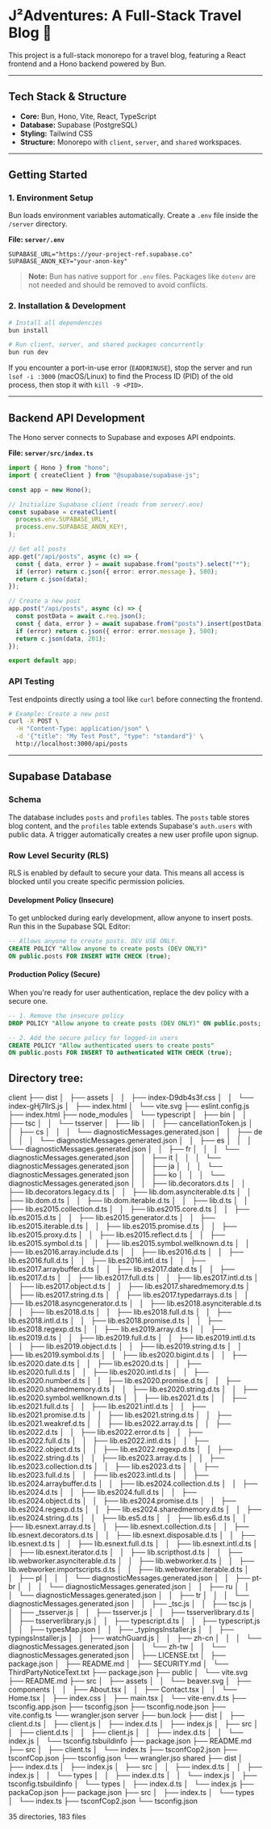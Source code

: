 # **J²Adventures: A Full-Stack Travel Blog** 🦫

This project is a full-stack monorepo for a travel blog, featuring a React frontend and a Hono backend powered by Bun.

-----

## **Tech Stack & Structure**

  * **Core:** Bun, Hono, Vite, React, TypeScript
  * **Database:** Supabase (PostgreSQL)
  * **Styling:** Tailwind CSS
  * **Structure:** Monorepo with `client`, `server`, and `shared` workspaces.

-----

## **Getting Started**

### **1. Environment Setup**

Bun loads environment variables automatically. Create a `.env` file inside the `/server` directory.

**File: `server/.env`**

```env
SUPABASE_URL="https://your-project-ref.supabase.co"
SUPABASE_ANON_KEY="your-anon-key"
```

> **Note:** Bun has native support for `.env` files. Packages like `dotenv` are not needed and should be removed to avoid conflicts.

### **2. Installation & Development**

```bash
# Install all dependencies
bun install

# Run client, server, and shared packages concurrently
bun run dev
```

If you encounter a port-in-use error (`EADDRINUSE`), stop the server and run `lsof -i :3000` (macOS/Linux) to find the Process ID (PID) of the old process, then stop it with `kill -9 <PID>`.

-----

## **Backend API Development**

The Hono server connects to Supabase and exposes API endpoints.

**File: `server/src/index.ts`**

```typescript
import { Hono } from "hono";
import { createClient } from "@supabase/supabase-js";

const app = new Hono();

// Initialize Supabase client (reads from server/.env)
const supabase = createClient(
  process.env.SUPABASE_URL!,
  process.env.SUPABASE_ANON_KEY!,
);

// Get all posts
app.get("/api/posts", async (c) => {
  const { data, error } = await supabase.from("posts").select("*");
  if (error) return c.json({ error: error.message }, 500);
  return c.json(data);
});

// Create a new post
app.post("/api/posts", async (c) => {
  const postData = await c.req.json();
  const { data, error } = await supabase.from("posts").insert(postData).select();
  if (error) return c.json({ error: error.message }, 500);
  return c.json(data, 201);
});

export default app;
```

### **API Testing**

Test endpoints directly using a tool like `curl` before connecting the frontend.

```bash
# Example: Create a new post
curl -X POST \
  -H "Content-Type: application/json" \
  -d '{"title": "My Test Post", "type": "standard"}' \
  http://localhost:3000/api/posts
```

-----

## **Supabase Database**

### **Schema**

The database includes `posts` and `profiles` tables. The `posts` table stores blog content, and the `profiles` table extends Supabase's `auth.users` with public data. A trigger automatically creates a new user profile upon signup.

### **Row Level Security (RLS)**

RLS is enabled by default to secure your data. This means all access is blocked until you create specific permission policies.

#### **Development Policy (Insecure)**

To get unblocked during early development, allow anyone to insert posts. Run this in the Supabase SQL Editor:

```sql
-- Allows anyone to create posts. DEV USE ONLY.
CREATE POLICY "Allow anyone to create posts (DEV ONLY)"
ON public.posts FOR INSERT WITH CHECK (true);
```

#### **Production Policy (Secure)**

When you're ready for user authentication, replace the dev policy with a secure one.

```sql
-- 1. Remove the insecure policy
DROP POLICY "Allow anyone to create posts (DEV ONLY)" ON public.posts;

-- 2. Add the secure policy for logged-in users
CREATE POLICY "Allow authenticated users to create posts"
ON public.posts FOR INSERT TO authenticated WITH CHECK (true);
```
## Directory tree: 

client
├── dist
│   ├── assets
│   │   ├── index-D9db4s3f.css
│   │   └── index-gHj7llrS.js
│   ├── index.html
│   └── vite.svg
├── eslint.config.js
├── index.html
├── node_modules
│   └── typescript
│       ├── bin
│       │   ├── tsc
│       │   └── tsserver
│       ├── lib
│       │   ├── cancellationToken.js
│       │   ├── cs
│       │   │   └── diagnosticMessages.generated.json
│       │   ├── de
│       │   │   └── diagnosticMessages.generated.json
│       │   ├── es
│       │   │   └── diagnosticMessages.generated.json
│       │   ├── fr
│       │   │   └── diagnosticMessages.generated.json
│       │   ├── it
│       │   │   └── diagnosticMessages.generated.json
│       │   ├── ja
│       │   │   └── diagnosticMessages.generated.json
│       │   ├── ko
│       │   │   └── diagnosticMessages.generated.json
│       │   ├── lib.decorators.d.ts
│       │   ├── lib.decorators.legacy.d.ts
│       │   ├── lib.dom.asynciterable.d.ts
│       │   ├── lib.dom.d.ts
│       │   ├── lib.dom.iterable.d.ts
│       │   ├── lib.d.ts
│       │   ├── lib.es2015.collection.d.ts
│       │   ├── lib.es2015.core.d.ts
│       │   ├── lib.es2015.d.ts
│       │   ├── lib.es2015.generator.d.ts
│       │   ├── lib.es2015.iterable.d.ts
│       │   ├── lib.es2015.promise.d.ts
│       │   ├── lib.es2015.proxy.d.ts
│       │   ├── lib.es2015.reflect.d.ts
│       │   ├── lib.es2015.symbol.d.ts
│       │   ├── lib.es2015.symbol.wellknown.d.ts
│       │   ├── lib.es2016.array.include.d.ts
│       │   ├── lib.es2016.d.ts
│       │   ├── lib.es2016.full.d.ts
│       │   ├── lib.es2016.intl.d.ts
│       │   ├── lib.es2017.arraybuffer.d.ts
│       │   ├── lib.es2017.date.d.ts
│       │   ├── lib.es2017.d.ts
│       │   ├── lib.es2017.full.d.ts
│       │   ├── lib.es2017.intl.d.ts
│       │   ├── lib.es2017.object.d.ts
│       │   ├── lib.es2017.sharedmemory.d.ts
│       │   ├── lib.es2017.string.d.ts
│       │   ├── lib.es2017.typedarrays.d.ts
│       │   ├── lib.es2018.asyncgenerator.d.ts
│       │   ├── lib.es2018.asynciterable.d.ts
│       │   ├── lib.es2018.d.ts
│       │   ├── lib.es2018.full.d.ts
│       │   ├── lib.es2018.intl.d.ts
│       │   ├── lib.es2018.promise.d.ts
│       │   ├── lib.es2018.regexp.d.ts
│       │   ├── lib.es2019.array.d.ts
│       │   ├── lib.es2019.d.ts
│       │   ├── lib.es2019.full.d.ts
│       │   ├── lib.es2019.intl.d.ts
│       │   ├── lib.es2019.object.d.ts
│       │   ├── lib.es2019.string.d.ts
│       │   ├── lib.es2019.symbol.d.ts
│       │   ├── lib.es2020.bigint.d.ts
│       │   ├── lib.es2020.date.d.ts
│       │   ├── lib.es2020.d.ts
│       │   ├── lib.es2020.full.d.ts
│       │   ├── lib.es2020.intl.d.ts
│       │   ├── lib.es2020.number.d.ts
│       │   ├── lib.es2020.promise.d.ts
│       │   ├── lib.es2020.sharedmemory.d.ts
│       │   ├── lib.es2020.string.d.ts
│       │   ├── lib.es2020.symbol.wellknown.d.ts
│       │   ├── lib.es2021.d.ts
│       │   ├── lib.es2021.full.d.ts
│       │   ├── lib.es2021.intl.d.ts
│       │   ├── lib.es2021.promise.d.ts
│       │   ├── lib.es2021.string.d.ts
│       │   ├── lib.es2021.weakref.d.ts
│       │   ├── lib.es2022.array.d.ts
│       │   ├── lib.es2022.d.ts
│       │   ├── lib.es2022.error.d.ts
│       │   ├── lib.es2022.full.d.ts
│       │   ├── lib.es2022.intl.d.ts
│       │   ├── lib.es2022.object.d.ts
│       │   ├── lib.es2022.regexp.d.ts
│       │   ├── lib.es2022.string.d.ts
│       │   ├── lib.es2023.array.d.ts
│       │   ├── lib.es2023.collection.d.ts
│       │   ├── lib.es2023.d.ts
│       │   ├── lib.es2023.full.d.ts
│       │   ├── lib.es2023.intl.d.ts
│       │   ├── lib.es2024.arraybuffer.d.ts
│       │   ├── lib.es2024.collection.d.ts
│       │   ├── lib.es2024.d.ts
│       │   ├── lib.es2024.full.d.ts
│       │   ├── lib.es2024.object.d.ts
│       │   ├── lib.es2024.promise.d.ts
│       │   ├── lib.es2024.regexp.d.ts
│       │   ├── lib.es2024.sharedmemory.d.ts
│       │   ├── lib.es2024.string.d.ts
│       │   ├── lib.es5.d.ts
│       │   ├── lib.es6.d.ts
│       │   ├── lib.esnext.array.d.ts
│       │   ├── lib.esnext.collection.d.ts
│       │   ├── lib.esnext.decorators.d.ts
│       │   ├── lib.esnext.disposable.d.ts
│       │   ├── lib.esnext.d.ts
│       │   ├── lib.esnext.full.d.ts
│       │   ├── lib.esnext.intl.d.ts
│       │   ├── lib.esnext.iterator.d.ts
│       │   ├── lib.scripthost.d.ts
│       │   ├── lib.webworker.asynciterable.d.ts
│       │   ├── lib.webworker.d.ts
│       │   ├── lib.webworker.importscripts.d.ts
│       │   ├── lib.webworker.iterable.d.ts
│       │   ├── pl
│       │   │   └── diagnosticMessages.generated.json
│       │   ├── pt-br
│       │   │   └── diagnosticMessages.generated.json
│       │   ├── ru
│       │   │   └── diagnosticMessages.generated.json
│       │   ├── tr
│       │   │   └── diagnosticMessages.generated.json
│       │   ├── _tsc.js
│       │   ├── tsc.js
│       │   ├── _tsserver.js
│       │   ├── tsserver.js
│       │   ├── tsserverlibrary.d.ts
│       │   ├── tsserverlibrary.js
│       │   ├── typescript.d.ts
│       │   ├── typescript.js
│       │   ├── typesMap.json
│       │   ├── _typingsInstaller.js
│       │   ├── typingsInstaller.js
│       │   ├── watchGuard.js
│       │   ├── zh-cn
│       │   │   └── diagnosticMessages.generated.json
│       │   └── zh-tw
│       │       └── diagnosticMessages.generated.json
│       ├── LICENSE.txt
│       ├── package.json
│       ├── README.md
│       ├── SECURITY.md
│       └── ThirdPartyNoticeText.txt
├── package.json
├── public
│   └── vite.svg
├── README.md
├── src
│   ├── assets
│   │   └── beaver.svg
│   ├── components
│   │   ├── About.tsx
│   │   ├── Contact.tsx
│   │   └── Home.tsx
│   ├── index.css
│   ├── main.tsx
│   └── vite-env.d.ts
├── tsconfig.app.json
├── tsconfig.json
├── tsconfig.node.json
├── vite.config.ts
└── wrangler.json
server
├── bun.lock
├── dist
│   ├── client.d.ts
│   ├── client.js
│   ├── index.d.ts
│   ├── index.js
│   ├── src
│   │   ├── client.d.ts
│   │   ├── client.js
│   │   ├── index.d.ts
│   │   └── index.js
│   └── tsconfig.tsbuildinfo
├── package.json
├── README.md
├── src
│   ├── client.ts
│   └── index.ts
├── tsconfCop2.json
├── tsconfCop.json
├── tsconfig.json
└── wrangler.jso
shared
├── dist
│   ├── index.d.ts
│   ├── index.js
│   ├── src
│   │   ├── index.d.ts
│   │   ├── index.js
│   │   └── types
│   │       ├── index.d.ts
│   │       └── index.js
│   ├── tsconfig.tsbuildinfo
│   └── types
│       ├── index.d.ts
│       └── index.js
├── packaCop.json
├── package.json
├── src
│   ├── index.ts
│   └── types
│       └── index.ts
├── tsconfCop2.json
└── tsconfig.json

35 directories, 183 files
